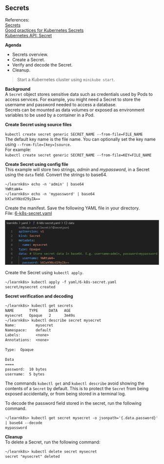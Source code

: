 ## Secrets

References:  
[Secrets](https://kubernetes.io/docs/concepts/configuration/secret/)  
[Good practices for Kubernetes Secrets](https://kubernetes.io/docs/concepts/security/secrets-good-practices/)  
[Kubernetes API: Secret](https://kubernetes.io/docs/reference/kubernetes-api/config-and-storage-resources/secret-v1/)  

**Agenda**
* Secrets overview.
* Create a Secret.
* Verify and decode the Secret.
* Cleanup.

> Start a Kubernetes cluster using `minikube start`.

**Background**  
A `Secret` object stores sensitive data such as credentials used by Pods to access services. For example, you might need a Secret to store the username and password needed to access a database.  
Secrets can be mounted as data volumes or exposed as environment variables to be used by a container in a Pod.  

**Create Secret using source files**  

`kubectl create secret generic SECRET_NAME --from-file=FILE_NAME`  
The default key name is the file name. You can optionally set the key name using `--from-file=[key=]source`.  
For example:  
`kubectl create secret generic SECRET_NAME --from-file=KEY=FILE_NAME`

**Create Secret using config file**  
This example will store two strings, _admin_ and _mypassword_, in a Secret using the `data` field. Convert the strings to base64.  

```console
~/learnk8s> echo -n 'admin' | base64
YWRtaW4=
~/learnk8s> echo -n 'mypassword' | base64
bXlwYXNzd29yZA==
```

Create the manifest. Save the following YAML file in your directory.  
File: [6-k8s-secret.yaml](yaml/6-k8s-secret.yaml)

![Secret manifest](images/k8s-yaml-secret-1.png)

Create the Secret using `kubectl apply`.  

```console
~/learnk8s> kubectl apply -f yaml/6-k8s-secret.yaml 
secret/mysecret created
```

**Secret verification and decoding**  

```console
~/learnk8s> kubectl get secrets
NAME       TYPE     DATA   AGE
mysecret   Opaque   2      3m49s
~/learnk8s> kubectl describe secret mysecret
Name:         mysecret
Namespace:    default
Labels:       <none>
Annotations:  <none>

Type:  Opaque

Data
====
password:  10 bytes
username:  5 bytes
```

The commands `kubectl get` and `kubectl describe` avoid showing the contents of a `Secret` by default. This is to protect the `Secret` from being exposed accidentally, or from being stored in a terminal log.

To decode the password field stored in the secret, run the following command.

```console
~/learnk8s> kubectl get secret mysecret -o jsonpath='{.data.password}' | base64 --decode
mypassword
```

**Cleanup**  
To delete a Secret, run the following command:

```console
~/learnk8s> kubectl delete secret mysecret
secret "mysecret" deleted
```